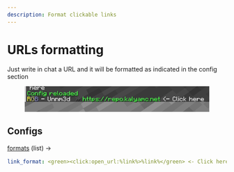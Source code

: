 ```yaml
---
description: Format clickable links
---
```


# URLs formatting

Just write in chat a URL and it will be formatted as indicated in the config section

<figure><img src="../.gitbook/assets/redischat_showcase2.png" alt=""><figcaption></figcaption></figure>

## Configs

[formats](../features/chat-formats.md) (list) ->&#x20;

```yaml
link_format: <green><click:open_url:%link%>%link%</green> <- Click here
```
